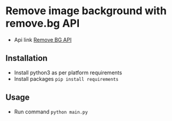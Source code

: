 # Remove image background with remove.bg API
- Api link [Remove BG API](https://remove.bg)
## Installation
- Install python3 as per platform requirements
- Install packages `pip install requirements`

## Usage
- Run command `python main.py`
